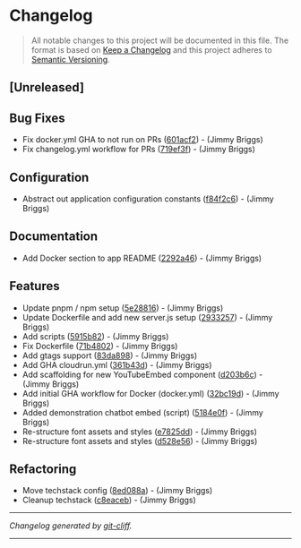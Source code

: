 # Changelog

> All notable changes to this project will be documented in this file. The format is based on
[Keep a Changelog](http://keepachangelog.com/) and this project adheres to
[Semantic Versioning](http://semver.org/).

## [Unreleased]

## Bug Fixes

- Fix docker.yml GHA to not run on PRs ([601acf2](https://github.com/noclocks/bastienlaw-remix/commit/601acf2ce40610bb0d4dd29d3d17a1806a18ebf5))  - (Jimmy Briggs)
- Fix changelog.yml workflow for PRs ([719ef3f](https://github.com/noclocks/bastienlaw-remix/commit/719ef3fb364f65271adcf438bd4ed271ae5b08f7))  - (Jimmy Briggs)

## Configuration

- Abstract out application configuration constants ([f84f2c6](https://github.com/noclocks/bastienlaw-remix/commit/f84f2c6c0fcf0391ef8cb11c8de061cf90163aca))  - (Jimmy Briggs)

## Documentation

- Add Docker section to app README ([2292a46](https://github.com/noclocks/bastienlaw-remix/commit/2292a46404cfcf7412d63cac0a8fe996637830f8))  - (Jimmy Briggs)

## Features

- Update pnpm / npm setup ([5e28816](https://github.com/noclocks/bastienlaw-remix/commit/5e2881628aec71126b3603bae256e3caa61c83e4))  - (Jimmy Briggs)
- Update Dockerfile and add new server.js setup ([2933257](https://github.com/noclocks/bastienlaw-remix/commit/293325748d1b80a469faaabe803c9e07fd75a992))  - (Jimmy Briggs)
- Add scripts ([5915b82](https://github.com/noclocks/bastienlaw-remix/commit/5915b82379d0fb4db56a44ab7381360472927c87))  - (Jimmy Briggs)
- Fix Dockerfile ([71b4802](https://github.com/noclocks/bastienlaw-remix/commit/71b4802c66217737e46ebc16caae30d58853c258))  - (Jimmy Briggs)
- Add gtags support ([83da898](https://github.com/noclocks/bastienlaw-remix/commit/83da898f031ea80a3afcccd2e667134e8095201f))  - (Jimmy Briggs)
- Add GHA cloudrun.yml ([361b43d](https://github.com/noclocks/bastienlaw-remix/commit/361b43daed4168a5f1b46234c0cf5add83faaca9))  - (Jimmy Briggs)
- Add scaffolding for new YouTubeEmbed component ([d203b6c](https://github.com/noclocks/bastienlaw-remix/commit/d203b6cb7d0d903b617fd57a53f6de1a2d50ee8a))  - (Jimmy Briggs)
- Add initial GHA workflow for Docker (docker.yml) ([32bc19d](https://github.com/noclocks/bastienlaw-remix/commit/32bc19dc8db2aec0bff7583bd851069b69576b32))  - (Jimmy Briggs)
- Added demonstration chatbot embed (script) ([5184e0f](https://github.com/noclocks/bastienlaw-remix/commit/5184e0fc55c0f870fee846c578ea184248bbd564))  - (Jimmy Briggs)
- Re-structure font assets and styles ([e7825dd](https://github.com/noclocks/bastienlaw-remix/commit/e7825dd7595d2bfa7e08fed08bdb97b1ce3a17c2))  - (Jimmy Briggs)
- Re-structure font assets and styles ([d528e56](https://github.com/noclocks/bastienlaw-remix/commit/d528e563ec63c33fb4afacda02876b9cfb469230))  - (Jimmy Briggs)

## Refactoring

- Move techstack config ([8ed088a](https://github.com/noclocks/bastienlaw-remix/commit/8ed088affa6ecd4761040141aebc92bf2e4c5537))  - (Jimmy Briggs)
- Cleanup techstack ([c8eaceb](https://github.com/noclocks/bastienlaw-remix/commit/c8eacebf219f108118fcbf61f0deb681ec0feab7))  - (Jimmy Briggs)

***
*Changelog generated by [git-cliff](https://github.com/orhun/git-cliff).*
***
